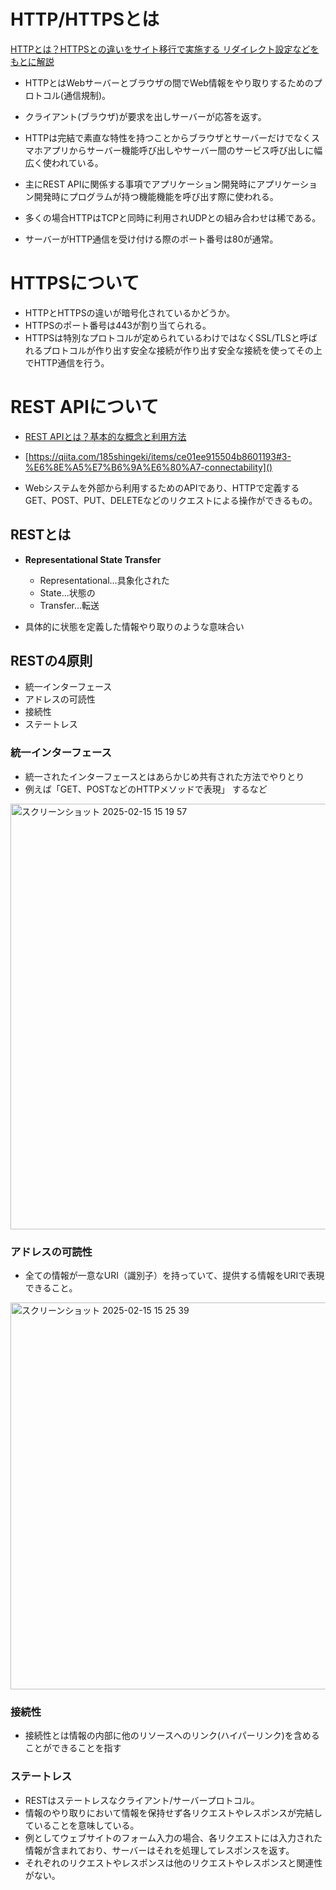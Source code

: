 # HTTP/HTTPSとは

[HTTPとは？HTTPSとの違いをサイト移行で実施する
リダイレクト設定などをもとに解説](https://www.itmanage.co.jp/column/about-http-https/)

- HTTPとはWebサーバーとブラウザの間でWeb情報をやり取りするためのプロトコル(通信規制)。
- クライアント(ブラウザ)が要求を出しサーバーが応答を返す。
- HTTPは完結で素直な特性を持つことからブラウザとサーバーだけでなくスマホアプリからサーバー機能呼び出しやサーバー間のサービス呼び出しに幅広く使われている。
- 主にREST APIに関係する事項でアプリケーション開発時にアプリケーション開発時にプログラムが持つ機能機能を呼び出す際に使われる。

- 多くの場合HTTPはTCPと同時に利用されUDPとの組み合わせは稀である。
- サーバーがHTTP通信を受け付ける際のポート番号は80が通常。

# HTTPSについて
- HTTPとHTTPSの違いが暗号化されているかどうか。
- HTTPSのポート番号は443が割り当てられる。
- HTTPSは特別なプロトコルが定められているわけではなくSSL/TLSと呼ばれるプロトコルが作り出す安全な接続が作り出す安全な接続を使ってその上でHTTP通信を行う。

# REST APIについて
- [REST APIとは？基本的な概念と利用方法](https://qiita.com/MaSi1031/items/37b2b59ca9c1a5cceb41)
- [https://qiita.com/185shingeki/items/ce01ee915504b8601193#3-%E6%8E%A5%E7%B6%9A%E6%80%A7-connectability]()

- Webシステムを外部から利用するためのAPIであり、HTTPで定義するGET、POST、PUT、DELETEなどのリクエストによる操作ができるもの。

## RESTとは
- **Representational State Transfer**
  - Representational...具象化された
  - State...状態の
  - Transfer...転送

- 具体的に状態を定義した情報やり取りのような意味合い

## RESTの4原則
- 統一インターフェース
- アドレスの可読性
- 接続性
- ステートレス

### 統一インターフェース
- 統一されたインターフェースとはあらかじめ共有された方法でやりとり
- 例えば「GET、POSTなどのHTTPメソッドで表現」 するなど

<img width="681" alt="スクリーンショット 2025-02-15 15 19 57" src="https://github.com/user-attachments/assets/2df5727d-71f0-4310-b2a3-4e5678984dbe" />

### アドレスの可読性
- 全ての情報が一意なURI（識別子）を持っていて、提供する情報をURIで表現できること。
<img width="619" alt="スクリーンショット 2025-02-15 15 25 39" src="https://github.com/user-attachments/assets/3986c7a7-b6f5-43dd-b240-bf2c992bab25" />


### 接続性
- 接続性とは情報の内部に他のリソースへのリンク(ハイパーリンク)を含めることができることを指す

### ステートレス
- RESTはステートレスなクライアント/サーバープロトコル。
- 情報のやり取りにおいて情報を保持せず各リクエストやレスポンスが完結していることを意味している。
- 例としてウェブサイトのフォーム入力の場合、各リクエストには入力された情報が含まれており、サーバーはそれを処理してレスポンスを返す。
- それぞれのリクエストやレスポンスは他のリクエストやレスポンスと関連性がない。


